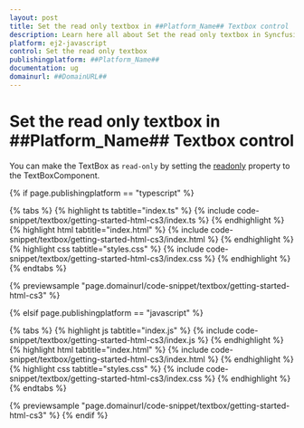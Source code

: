 ```yaml
---
layout: post
title: Set the read only textbox in ##Platform_Name## Textbox control | Syncfusion
description: Learn here all about Set the read only textbox in Syncfusion ##Platform_Name## Textbox control of Syncfusion Essential JS 2 and more.
platform: ej2-javascript
control: Set the read only textbox 
publishingplatform: ##Platform_Name##
documentation: ug
domainurl: ##DomainURL##
---
```


# Set the read only textbox in ##Platform_Name## Textbox control

You can make the TextBox as `read-only` by setting the [readonly](../api/textbox/#readonly) property to the TextBoxComponent.

{% if page.publishingplatform == "typescript" %}

 {% tabs %}
{% highlight ts tabtitle="index.ts" %}
{% include code-snippet/textbox/getting-started-html-cs3/index.ts %}
{% endhighlight %}
{% highlight html tabtitle="index.html" %}
{% include code-snippet/textbox/getting-started-html-cs3/index.html %}
{% endhighlight %}
{% highlight css tabtitle="styles.css" %}
{% include code-snippet/textbox/getting-started-html-cs3/index.css %}
{% endhighlight %}
{% endtabs %}
        
{% previewsample "page.domainurl/code-snippet/textbox/getting-started-html-cs3" %}

{% elsif page.publishingplatform == "javascript" %}

{% tabs %}
{% highlight js tabtitle="index.js" %}
{% include code-snippet/textbox/getting-started-html-cs3/index.js %}
{% endhighlight %}
{% highlight html tabtitle="index.html" %}
{% include code-snippet/textbox/getting-started-html-cs3/index.html %}
{% endhighlight %}
{% highlight css tabtitle="styles.css" %}
{% include code-snippet/textbox/getting-started-html-cs3/index.css %}
{% endhighlight %}
{% endtabs %}

{% previewsample "page.domainurl/code-snippet/textbox/getting-started-html-cs3" %}
{% endif %}